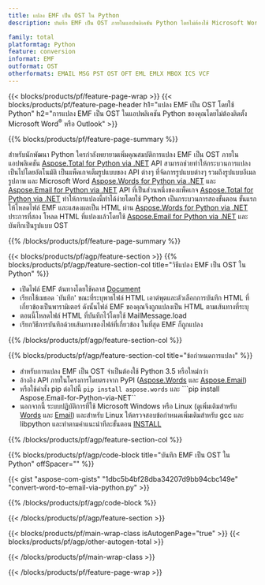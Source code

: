 ```yaml
---
title: แปลง EMF เป็น OST ใน Python
description: บันทึก EMF เป็น OST ภายในแอปพลิเคชัน Python โดยไม่ต้องใช้ Microsoft Word หรือ Outlook

family: total
platformtag: Python
feature: conversion
informat: EMF
outformat: OST
otherformats: EMAIL MSG PST OST OFT EML EMLX MBOX ICS VCF
---
```

{{< blocks/products/pf/feature-page-wrap >}}
{{< blocks/products/pf/feature-page-header h1="แปลง EMF เป็น OST โดยใช้ Python" h2="การแปลง EMF เป็น OST ในแอปพลิเคชัน Python ของคุณโดยไม่ต้องติดตั้ง Microsoft Word<sup>&reg;</sup> หรือ Outlook" >}}

{{% blocks/products/pf/feature-page-summary %}}

สำหรับนักพัฒนา Python ใครกำลังพยายามเพิ่มคุณสมบัติการแปลง EMF เป็น OST ภายในแอปพลิเคชัน [Aspose.Total for Python via .NET](https://products.aspose.com/total/python-net/) API สามารถช่วยทำให้กระบวนการแปลงเป็นไปโดยอัตโนมัติ เป็นแพ็คเกจเต็มรูปแบบของ API ต่างๆ ที่จัดการรูปแบบต่างๆ รวมถึงรูปแบบอีเมล รูปภาพ และ Microsoft Word [Aspose.Words for Python via .NET](https://products.aspose.com/words/python-net/) และ [Aspose.Email for Python via .NET](https://products.aspose.com/email/python-net/) API ที่เป็นส่วนหนึ่งของแพ็คเกจ [Aspose.Total for Python via .NET](https://products.aspose.com/total/python-net/) ทำให้การแปลงนี้ทำได้ง่ายโดยใช้ Python เป็นกระบวนการสองขั้นตอน ขั้นแรกให้โหลดไฟล์ EMF และแสดงผลเป็น HTML ผ่าน [Aspose.Words for Python via .NET](https://products.aspose.com/words/python-net/) ประการที่สอง โหลด HTML ที่แปลงแล้วโดยใช้ [Aspose.Email for Python via .NET](https://products.aspose.com/email/python-net/) และบันทึกเป็นรูปแบบ OST

{{% /blocks/products/pf/feature-page-summary %}}

{{< blocks/products/pf/agp/feature-section >}}
{{% blocks/products/pf/agp/feature-section-col title="วิธีแปลง EMF เป็น OST ใน Python" %}}

- เปิดไฟล์ EMF ต้นทางโดยใช้คลาส [Document](https://reference.aspose.com/words/python-net/aspose.words/document/)
- เรียกใช้เมธอด `บันทึก' ขณะที่ระบุพาธไฟล์ HTML เอาต์พุตและตัวเลือกการบันทึก HTML ที่เกี่ยวข้องเป็นพารามิเตอร์ ดังนั้นไฟล์ EMF ของคุณจึงถูกแปลงเป็น HTML ตามเส้นทางที่ระบุ
- ตอนนี้โหลดไฟล์ HTML ที่บันทึกไว้โดยใช้ MailMessage.load
- เรียกวิธีการบันทึกด้วยเส้นทางของไฟล์ที่เกี่ยวข้อง ในที่สุด EMF ก็ถูกแปลง

{{% /blocks/products/pf/agp/feature-section-col %}}

{{% blocks/products/pf/agp/feature-section-col title="ข้อกำหนดการแปลง" %}}

- สำหรับการแปลง EMF เป็น OST จำเป็นต้องใช้ Python 3.5 หรือใหม่กว่า
- อ้างอิง API ภายในโครงการโดยตรงจาก PyPI ([Aspose.Words](https://pypi.org/project/aspose-words/) และ [Aspose.Email](https://pypi.org/project/Aspose.Email-for-Python-via-NET/))
- หรือใช้คำสั่ง pip ต่อไปนี้ ```pip install aspose.words``` และ ```pip install Aspose.Email-for-Python-via-NET`` 
- นอกจากนี้ ระบบปฏิบัติการที่ใช้ Microsoft Windows หรือ Linux (ดูเพิ่มเติมสำหรับ [Words](https://docs.aspose.com/words/python-net/system-requirements/) และ [Email](https://docs.aspose.com/email/python-net/system-requirements/)) และสำหรับ Linux ให้ตรวจสอบข้อกำหนดเพิ่มเติมสำหรับ gcc และ libpython และทำตามคำแนะนำทีละขั้นตอน [INSTALL](https://docs.aspose.com/words/python-net/installation/)
 

{{% /blocks/products/pf/agp/feature-section-col %}}

{{% blocks/products/pf/agp/code-block title="บันทึก EMF เป็น OST ใน Python" offSpacer="" %}}

{{< gist "aspose-com-gists" "1dbc5b4bf28dba34207d9bb94cbc149e" "convert-word-to-email-via-python.py" >}}

{{% /blocks/products/pf/agp/code-block %}}

{{< /blocks/products/pf/agp/feature-section >}}

{{< blocks/products/pf/main-wrap-class isAutogenPage="true" >}}
{{< blocks/products/pf/agp/other-autogen-total >}}
 
{{< /blocks/products/pf/main-wrap-class >}}

{{< /blocks/products/pf/feature-page-wrap >}}